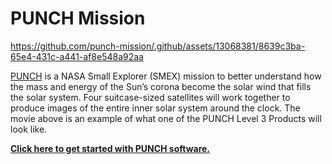 # PUNCH Mission   

https://github.com/punch-mission/.github/assets/13068381/8639c3ba-65e4-431c-a441-af8e548a92aa


[PUNCH](https://punch.space.swri.edu/) is a NASA Small Explorer (SMEX) mission to better understand how the mass and energy of the Sun’s corona become the solar wind that fills the solar system. Four suitcase-sized satellites will work together to produce images of the entire inner solar system around the clock. The movie above is an example of what one of the PUNCH Level 3 Products will look like. 

**[Click here to get started with PUNCH software.](https://github.com/punch-mission/punch-mission)**
